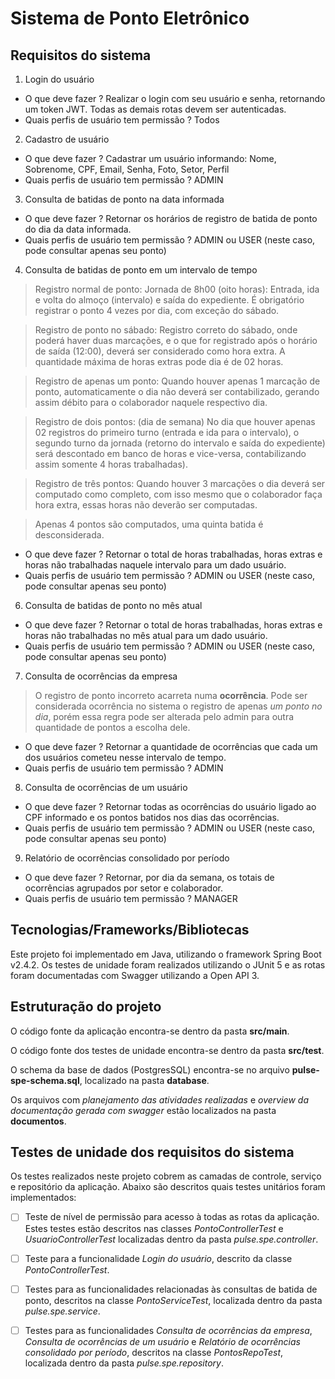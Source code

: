 ﻿# Sistema de Ponto Eletrônico

 ## Requisitos do sistema
1. Login do usuário 
 - O que deve fazer ? Realizar o login com seu usuário e senha, retornando um token JWT. Todas as demais rotas devem ser autenticadas. 
 - Quais perfis de usuário tem permissão ? Todos

2. Cadastro de usuário
 - O que deve fazer ? Cadastrar um usuário informando: Nome, Sobrenome, CPF, Email, Senha, Foto, Setor, Perfil
 - Quais perfis de usuário tem permissão ? ADMIN

3. Consulta de batidas de ponto na data informada
 - O que deve fazer ? Retornar os horários de registro de batida de ponto do dia da data informada.
 - Quais perfis de usuário tem permissão ? ADMIN ou USER (neste caso, pode consultar apenas seu ponto)

4. Consulta de batidas de ponto em um intervalo de tempo

> Registro normal de ponto: Jornada de 8h00 (oito horas): Entrada, ida e volta do almoço (intervalo) e saída do expediente. É obrigatório registrar o ponto 4 vezes por dia, com exceção do sábado.

> Registro de ponto no sábado: Registro correto do sábado, onde poderá haver duas marcações, e o que for registrado após o horário de saída (12:00), deverá ser considerado como hora extra. A quantidade máxima de horas extras pode dia é de 02 horas.

> Registro de apenas um ponto: Quando houver apenas 1 marcação de ponto, automaticamente o dia não deverá ser contabilizado, gerando assim débito para o colaborador naquele respectivo dia. 
 
> Registro de dois pontos: (dia de semana) No dia que houver apenas 02 registros do primeiro turno (entrada e ida para o intervalo), o segundo turno da jornada (retorno do intervalo e saída do expediente) será descontado em banco de horas e vice-versa, contabilizando assim somente 4 horas trabalhadas).

> Registro de três pontos: Quando houver 3 marcações o dia deverá ser computado como completo, com isso mesmo que o colaborador faça hora extra, essas horas não deverão ser computadas. 

> Apenas 4 pontos são computados, uma quinta batida é desconsiderada. 

 - O que deve fazer ? Retornar o total de horas trabalhadas, horas extras e horas não trabalhadas naquele intervalo para um dado usuário. 
 - Quais perfis de usuário tem permissão ? ADMIN ou USER (neste caso, pode consultar apenas seu ponto)

6. Consulta de batidas de ponto no mês atual
 - O que deve fazer ? Retornar o total de horas trabalhadas, horas extras e horas não trabalhadas no mês atual para um dado usuário. 
 - Quais perfis de usuário tem permissão ? ADMIN ou USER (neste caso, pode consultar apenas seu ponto)
 
7. Consulta de ocorrências da empresa
 > O registro de ponto incorreto acarreta numa **ocorrência**. Pode ser considerada ocorrência no sistema o registro de apenas *um ponto no dia*, porém essa regra pode ser alterada pelo admin para outra quantidade de pontos a escolha dele.
 - O que deve fazer ? Retornar a quantidade de ocorrências que cada um dos usuários cometeu nesse intervalo de tempo. 
 - Quais perfis de usuário tem permissão ? ADMIN 

8. Consulta de ocorrências de um usuário
 - O que deve fazer ? Retornar todas as ocorrências do usuário ligado ao CPF informado e os pontos batidos nos dias das ocorrências. 
 - Quais perfis de usuário tem permissão ? ADMIN ou USER (neste caso, pode consultar apenas seu ponto) 		  

9. Relatório de ocorrências consolidado por período
 - O que deve fazer ? Retornar, por dia da semana, os totais de ocorrências agrupados por setor e colaborador.
 - Quais perfis de usuário tem permissão ? MANAGER

 ## Tecnologias/Frameworks/Bibliotecas
Este projeto foi implementado em Java, utilizando o framework Spring Boot v2.4.2. Os testes de unidade foram realizados utilizando o JUnit 5 e as rotas foram documentadas com Swagger utilizando a Open API 3.
 
 ## Estruturação do projeto
O código fonte da aplicação encontra-se dentro da pasta **src/main**. 

O código fonte dos testes de unidade encontra-se dentro da pasta **src/test**. 

O schema da base de dados (PostgresSQL) encontra-se no arquivo **pulse-spe-schema.sql**, localizado na pasta **database**.

Os arquivos com *planejamento das atividades realizadas* e *overview da documentação gerada com swagger* estão localizados na pasta **documentos**.

 ## Testes de unidade dos requisitos do sistema

Os testes realizados neste projeto cobrem as camadas de controle, serviço e repositório da aplicação.  Abaixo são descritos quais testes unitários foram implementados:

 - [ ] Teste de nível de permissão para acesso à todas as rotas da aplicação.
       Estes testes estão descritos nas classes *PontoControllerTest* e
       *UsuarioControllerTest* localizadas dentro da pasta *pulse.spe.controller*.
       
 - [ ] Teste para a funcionalidade *Login do usuário*, descrito da classe
       *PontoControllerTest*.
       
 - [ ] Testes para as funcionalidades relacionadas às consultas de
       batida de ponto, descritos na classe *PontoServiceTest*,
       localizada dentro da pasta *pulse.spe.service*.
       
 - [ ] Testes para as funcionalidades *Consulta de ocorrências da
       empresa*, *Consulta de ocorrências de um usuário* e *Relatório de
       ocorrências consolidado por período*, descritos na classe
       *PontosRepoTest*, localizada dentro da pasta *pulse.spe.repository*.


